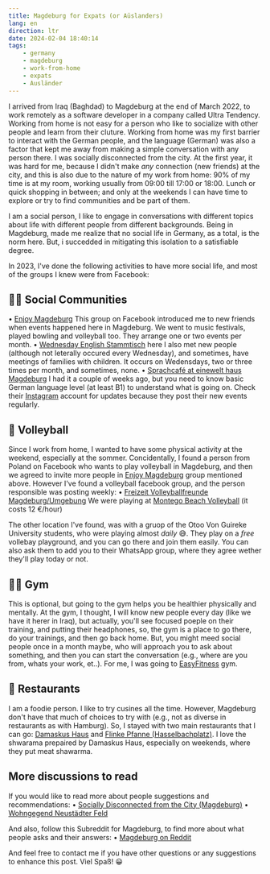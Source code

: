 ```yaml
---
title: Magdeburg for Expats (or Aüslanders)
lang: en
direction: ltr
date: 2024-02-04 18:40:14
tags:
	- germany
	- magdeburg
	- work-from-home
	- expats
	- Ausländer
---
```


I arrived from Iraq (Baghdad) to Magdeburg at the end of March 2022, to work remotely as a software developer in a company called Ultra Tendency.
Working from home is not easy for a person who like to socialize with other people and learn from their cluture. Working from home was my first barrier to interact with the German people, and the language (German) was also a factor that kept me away from making a simple conversation with any person there. I was socially disconnected from the city.
At the first year, it was hard for me, because I didn't make _any_ connection (new friends) at the city, and this is also due to the nature of my work from home:  90% of my time is at my room, working usually from 09:00 till 17:00 or 18:00. Lunch or quick shopping in between; and only at the weekends I can have time to explore or try to find communities and be part of them.

I am a social person, I like to engage in conversations with different topics about life with different people from different backgrounds. Being in Magdeburg, made me realize that no social life in Germany, as a total, is the norm here. But, i succedded in mitigating this isolation to a satisfiable degree.

In 2023, I've done the following activities to have more social life, and most of the groups I knew were from Facebook:

## 👋🏼 Social Communities 
• [Enjoy Magdeburg](https://www.facebook.com/groups/1272507426900000) This group on Facebook introduced me to new friends when events happened here in Magdeburg. We went to music festivals, played bowling and volleyball too. They arrange one or two events per month.
• [Wednesday English Stammtisch](https://www.facebook.com/groups/517913181655108) here I also met new people (although not leterally occured every Wednesday), and sometimes, have meetings of families with children. It occurs on Wedensdays, two or three times per month, and sometimes, none.
• [Sprachcafé at einewelt haus Magdeburg](https://www.facebook.com/einewelt-haus-Magdeburg-137535936348390) I had it a couple of weeks ago, but you need to know basic German language level (at least B1) to understand what is going on. Check their [Instagram](https://www.instagram.com/einewelt.haus.magdeburg/) account for updates because they post their new events regularly.

## 🏐 Volleyball 
Since I work from home, I wanted to have some physical activity at the weekend, especially at the sommer. Concidentally, I found a person from Poland on Facebook who wants to play volleyball in Magdeburg, and then we agreed to invite more people in [Enjoy Magdeburg](https://www.facebook.com/groups/1272507426900000) group mentioned above. However I've found a volleyball facebook group, and the person responsible was posting weekly:
• [Freizeit Volleyballfreunde Magdeburg/Umgebung](https://facebook.com/groups/6094576410597469)
We were playing at [Montego Beach Volleyball](https://maps.app.goo.gl/YyF7YXJBcSG1opU3A) (it costs 12 €/hour)

The other location I've found, was with a gruop of the Otoo Von Guireke University students, who were playing almost _daily_ 😅.
They play on a _free_ vollebay playground, and you can go there and join them easily. You can also ask them to add you to their WhatsApp group, where they agree wether they'll play today or not.

## 💪🏼 Gym 
This is optional, but going to the gym helps you be healthier physically and mentally. At the gym, I thought, I will know new people every day (like we have it herer in Iraq), but actually, you'll see focused poeple on their training, and putting their headphones, so, the gym is a place to go there, do your trainings, and then go back home. But, you might meed social people once in a month maybe, who will approach you to ask about something, and then you can start the conversation (e.g., where are you from, whats your work, et..).
For me, I was going to [EasyFitness](https://easyfitness.club/) gym.

## 🍔 Restaurants 
I am a foodie person. I like to try cusines all the time. However, Magdeburg don't have that much of choices to try with (e.g., not as diverse in restaurants as with Hamburg). So, I stayed with two main restaurants that I can go: [Damaskus Haus](https://maps.app.goo.gl/34ogTK18GtRC3w6V6) and [Flinke Pfanne (Hasselbachplatz)](https://maps.app.goo.gl/FpfcJhXFEW89cHkP9). I love the shwarama prepaired by Damaskus Haus, especially on weekends, where they put meat shawarma. 

## More discussions to read
If you would like to read more about people suggestions and recommendations:
• [Socially Disconnected from the City (Magdeburg)](https://www.reddit.com/r/magdeburg/comments/15f6i0m/socially_disconnected_from_the_city/)
• [Wohngegend Neustädter Feld](https://www.reddit.com/r/magdeburg/comments/17v8qpw/comment/k9ch4ow)

And also, follow this Subreddit for Magdeburg, to find more about what people asks and their answers:
• [Magdeburg on Reddit](https://www.reddit.com/r/magdeburg/)


And feel free to contact me if you have other questions or any suggestions to enhance this post.
Viel Spaß! 😀




